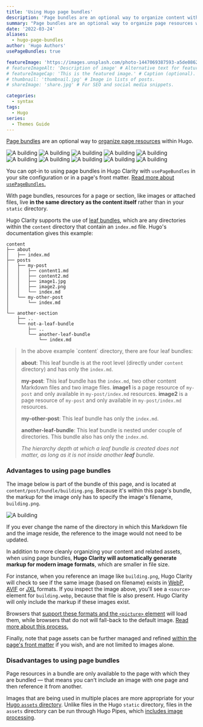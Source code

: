 ```yaml
---
title: 'Using Hugo page bundles'
description: 'Page bundles are an optional way to organize content within Hugo.'
summary: "Page bundles are an optional way to organize page resources within Hugo. You can opt-in to using page bundles in Hugo Clarity with `usePageBundles` in your site configuration --- or in a page's front matter." # For the post in lists.
date: '2022-03-24'
aliases:
  - hugo-page-bundles
author: 'Hugo Authors'
usePageBundles: true

featureImage: 'https://images.unsplash.com/photo-1447069387593-a5de0862481e?ixlib=rb-1.2.1&ixid=MnwxMjA3fDB8MHxwaG90by1wYWdlfHx8fGVufDB8fHx8&auto=format&fit=crop&w=1169&q=80' # Top image on post.
# featureImageAlt: 'Description of image' # Alternative text for featured image.
# featureImageCap: 'This is the featured image.' # Caption (optional).
# thumbnail: 'thumbnail.jpg' # Image in lists of posts.
# shareImage: 'share.jpg' # For SEO and social media snippets.

categories:
  - syntax
tags:
  - Hugo
series:
  - Themes Guide
---
```


[Page bundles](https://gohugo.io/content-management/page-bundles/) are an optional way to [organize page resources](https://gohugo.io/content-management/page-resources/) within Hugo.

![A building](GM1.jpg)
![A building](GM2.jpg)
![A building](GM3.jpg)
![A building](GM4.jpg)
![A building](GM5.jpg)
![A building](GM6.jpg)
![A building](GM7.jpg)
![A building](GM8.jpg)
![A building](GM9.jpg)
![A building](GM10.jpg)


You can opt-in to using page bundles in Hugo Clarity with `usePageBundles` in your site configuration or in a page's front matter. [Read more about `usePageBundles`.](https://github.com/chipzoller/hugo-clarity#organizing-page-resources)

With page bundles, resources for a page or section, like images or attached files, live **in the same directory as the content itself** rather than in your `static` directory.

Hugo Clarity supports the use of [leaf bundles](https://gohugo.io/content-management/page-bundles/#leaf-bundles), which are any directories within the `content` directory that contain an `index.md` file. Hugo's documentation gives this example:

```text
content
├── about
│   ├── index.md
├── posts
│   ├── my-post
│   │   ├── content1.md
│   │   ├── content2.md
│   │   ├── image1.jpg
│   │   ├── image2.png
│   │   └── index.md
│   └── my-other-post
│       └── index.md
│
└── another-section
    ├── ..
    └── not-a-leaf-bundle
        ├── ..
        └── another-leaf-bundle
            └── index.md
```

<blockquote>
In the above example `content` directory, there are four leaf
bundles:

**about**: This leaf bundle is at the root level (directly under
    `content` directory) and has only the `index.md`.

**my-post**: This leaf bundle has the `index.md`, two other content
    Markdown files and two image files. **image1** is a page resource of `my-post`
    and only available in `my-post/index.md` resources. **image2** is a page resource of `my-post`
    and only available in `my-post/index.md` resources.

**my-other-post**: This leaf bundle has only the `index.md`.

**another-leaf-bundle**: This leaf bundle is nested under couple of
    directories. This bundle also has only the `index.md`.

_The hierarchy depth at which a leaf bundle is created does not matter,
as long as it is not inside another **leaf** bundle._
</blockquote>

### Advantages to using page bundles

The image below is part of the bundle of this page, and is located at `content/post/bundle/building.png`. Because it's within this page's bundle, the markup for the image only has to specify the image's filename, `building.png`.

![A building](building.png)

If you ever change the name of the directory in which this Markdown file and the image reside, the reference to the image would not need to be updated.

In addition to more cleanly organizing your content and related assets, when using page bundles, **Hugo Clarity will automatically generate markup for modern image formats**, which are smaller in file size.

For instance, when you reference an image like `building.png`, Hugo Clarity will check to see if the same image (based on filename) exists in [WebP](https://en.wikipedia.org/wiki/WebP), [AVIF](https://en.wikipedia.org/wiki/AVIF) or [JXL](https://en.wikipedia.org/wiki/JPEG_XL) formats. If you inspect the image above, you'll see a `<source>` element for `building.webp`, because that file is also present. Hugo Clarity will only include the markup if these images exist.

Browsers that [support these formats and the `<picture>` element](https://developer.mozilla.org/en-US/docs/Web/HTML/Element/picture#the_type_attribute) will load them, while browsers that do not will fall-back to the default image. [Read more about this process.](https://github.com/chipzoller/hugo-clarity#support-for-modern-image-formats)

Finally, note that page assets can be further managed and refined [within the page's front matter](https://gohugo.io/content-management/page-resources/#page-resources-metadata) if you wish, and are not limited to images alone.

### Disadvantages to using page bundles

Page resources in a bundle are only available to the page with which they are bundled &#8212; that means you can't include an image with one page and then reference it from another.

Images that are being used in multiple places are more appropriate for your [Hugo `assets` directory](https://gohugo.io/hugo-pipes/introduction/). Unlike files in the Hugo `static` directory, files in the `assets` directory can be run through Hugo Pipes, which [includes image processing](https://gohugo.io/content-management/image-processing/).
